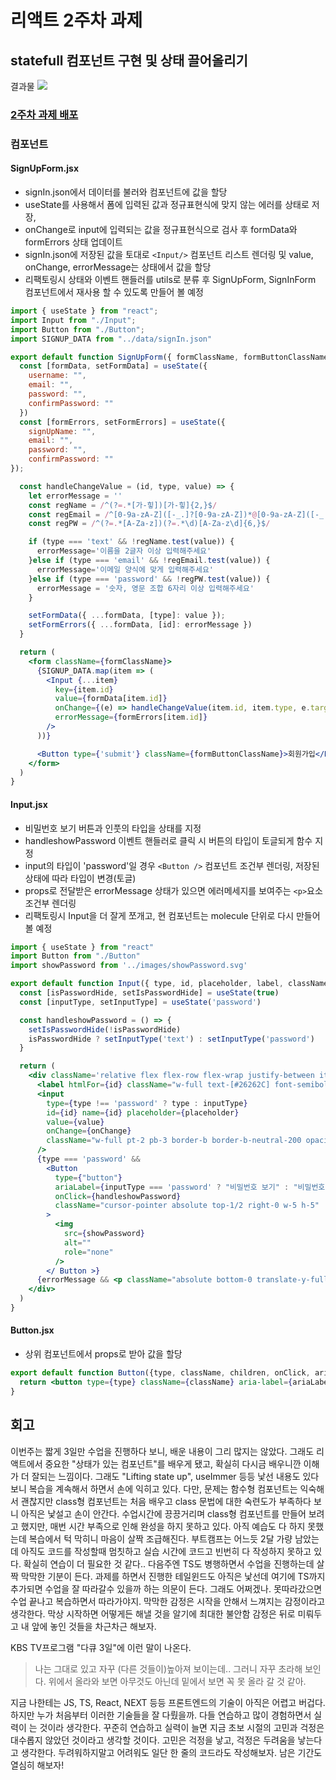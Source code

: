 # 리액트 2주차 과제

## statefull 컴포넌트 구현 및 상태 끌어올리기

결과물
![](https://velog.velcdn.com/images/wjinss/post/497d15a0-248f-4d2f-aa00-67135efa27c5/image.png)

### [2주차 과제 배포](https://wjinss-react-homework2.netlify.app/)

### 컴포넌트

#### SignUpForm.jsx

- signIn.json에서 데이터를 불러와 컴포넌트에 값을 할당
- useState를 사용해서 폼에 입력된 값과 정규표현식에 맞지 않는 에러를 상태로 저장,
- onChange로 input에 입력되는 값을 정규표현식으로 검사 후 formData와 formErrors 상태 업데이트
- signIn.json에 저장된 값을 토대로 `<Input/>` 컴포넌트 리스트 렌더링 및 value, onChange, errorMessage는 상태에서 값을 할당
- 리팩토링시 상태와 이벤트 핸들러를 utils로 분류 후 SignUpForm, SignInForm 컴포넌트에서 재사용 할 수 있도록 만들어 볼 예정

```jsx
import { useState } from "react";
import Input from "./Input";
import Button from "./Button";
import SIGNUP_DATA from "../data/signIn.json"

export default function SignUpForm({ formClassName, formButtonClassName}) { 
  const [formData, setFormData] = useState({
    username: "",
    email: "",
    password: "",
    confirmPassword: ""
  })
  const [formErrors, setFormErrors] = useState({
    signUpName: "",
    email: "",
    password: "",
    confirmPassword: ""
});

  const handleChangeValue = (id, type, value) => {
    let errorMessage = ''
    const regName = /^(?=.*[가-힣])[가-힣]{2,}$/
    const regEmail = /^[0-9a-zA-Z]([-_.]?[0-9a-zA-Z])*@[0-9a-zA-Z]([-_.]?[0-9a-zA-Z])*\.[a-zA-Z]{2,3}$/i
    const regPW = /^(?=.*[A-Za-z])(?=.*\d)[A-Za-z\d]{6,}$/

    if (type === 'text' && !regName.test(value)) {
      errorMessage='이름을 2글자 이상 입력해주세요'
    }else if (type === 'email' && !regEmail.test(value)) {
      errorMessage='이메일 양식에 맞게 입력해주세요'
    }else if (type === 'password' && !regPW.test(value)) {
      errorMessage = '숫자, 영문 조합 6자리 이상 입력해주세요'
    }

    setFormData({ ...formData, [type]: value });
    setFormErrors({ ...formData, [id]: errorMessage })
  }

  return (
    <form className={formClassName}>
      {SIGNUP_DATA.map(item => (
        <Input {...item}
          key={item.id}
          value={formData[item.id]}
          onChange={(e) => handleChangeValue(item.id, item.type, e.target.value)}
          errorMessage={formErrors[item.id]}
        />
      ))}

      <Button type={'submit'} className={formButtonClassName}>회원가입</Button>
    </form>
  )
}


```

#### Input.jsx

- 비밀번호 보기 버튼과 인풋의 타입을 상태를 지정
- handleshowPassword 이벤트 핸들러로 클릭 시 버튼의 타입이 토글되게 함수 지정
- input의 타입이 'password'일 경우 `<Button />` 컴포넌트 조건부 렌더링, 저장된 상태에 따라 타입이 변경(토글)
- props로 전달받은 errorMessage 상태가 있으면 에러메세지를 보여주는 `<p>`요소 조건부 렌더링
- 리팩토링시 Input을 더 잘게 쪼개고, 현 컴포넌트는 molecule 단위로 다시 만들어 볼 예정

```jsx
import { useState } from "react"
import Button from "./Button"
import showPassword from '../images/showPassword.svg'

export default function Input({ type, id, placeholder, label, className, value, onChange, errorMessage }) { 
  const [isPasswordHide, setIsPasswordHide] = useState(true)
  const [inputType, setInputType] = useState('password')

  const handleshowPassword = () => {
    setIsPasswordHide(!isPasswordHide)
    isPasswordHide ? setInputType('text') : setInputType('password') 
  }

  return (
    <div className='relative flex flex-row flex-wrap justify-between items-center'>
      <label htmlFor={id} className="w-full text-[#26262C] font-semibold leading-[20px]">{label}</label>
      <input
        type={type !== 'password' ? type : inputType}
        id={id} name={id} placeholder={placeholder}
        value={value}
        onChange={onChange}
        className="w-full pt-2 pb-3 border-b border-b-neutral-200 opacity-50 placeholder:text-sm"
      />
      {type === 'password' &&
        <Button
          type={"button"}
          ariaLabel={inputType === 'password' ? "비밀번호 보기" : "비밀번호 숨기기"}
          onClick={handleshowPassword}
          className="cursor-pointer absolute top-1/2 right-0 w-5 h-5"
        >
          <img
            src={showPassword}
            alt=""
            role="none"
          />
        </ Button >}
      {errorMessage && <p className="absolute bottom-0 translate-y-full text-red-600 text-xs">{errorMessage}</p>}
    </div>
  )
}
```

#### Button.jsx

- 상위 컴포넌트에서 props로 받아 값을 할당

```jsx
export default function Button({type, className, children, onClick, ariaLabel}) { 
  return <button type={type} className={className} aria-label={ariaLabel} onClick={onClick}>{children}</button>
}
```

## 회고

이번주는 짧게 3일만 수업을 진행하다 보니, 배운 내용이 그리 많지는 않았다. 
그래도 리액트에서 중요한 "상태가 있는 컴포넌트"를 배우게 됐고, 확실히 다시금 배우니깐 이해가 더 잘되는 느낌이다. 
그래도 "Lifting state up", useImmer 등등 낯선 내용도 있다보니 복습을 계속해서 하면서 손에 익히고 있다. 
다만, 문제는 함수형 컴포넌트는 익숙해서 괜찮지만 class형 컴포넌트는 처음 배우고 class 문법에 대한 숙련도가 부족하다 보니 아직은 낯설고 손이 안간다. 
수업시간에 끙끙거리며 class형 컴포넌트를 만들어 보려고 했지만, 매번 시간 부족으로 인해 완성을 하지 못하고 있다. 
아직 예습도 다 하지 못했는데 복습에서 턱 막히니 마음이 살짝 조급해진다. 
부트캠프는 어느듯 2달 가량 남았는데 아직도 코드를 작성할때 멈칫하고 실습 시간에 코드고 빈번히 다 작성하지 못하고 있다. 
확실히 연습이 더 필요한 것 같다.. 다음주엔 TS도 병행하면서 수업을 진행하는데 살짝 막막한 기분이 든다. 
과제를 하면서 진행한 테일윈드도 아직은 낯선데 여기에 TS까지 추가되면 수업을 잘 따라갈수 있을까 하는 의문이 든다. 
그래도 어쩌겠나. 못따라갔으면 수업 끝나고 복습하면서 따라가야지. 막막한 감정은 시작을 안해서 느껴지는 감정이라고 생각한다.
막상 시작하면 어떻게든 해낼 것을 알기에 최대한 불안함 감정은 뒤로 미뤄두고 내 앞에 놓인 것들을 차근차근 해보자. 

KBS TV프로그램 "다큐 3일"에 이런 말이 나온다.
> 나는 그대로 있고 자꾸 (다른 것들이)높아져 보이는데.. 그러니 자꾸 초라해 보인다. 
> 위에서 올라와 보면 아무것도 아닌데 밑에서 보면 꼭 못 올라 갈 것 같아.

지금 나한테는 JS, TS, React, NEXT 등등 프론트엔드의 기술이 아직은 어렵고 버겁다. 
하지만 누가 처음부터 이러한 기술들을 잘 다뤘을까. 다들 연습하고 많이 경험하면서 실력이 는 것이라 생각한다. 
꾸준히 연습하고 실력이 늘면 지금 초보 시절의 고민과 걱정은 대수롭지 않았던 것이라고 생각할 것이다. 
고민은 걱정을 낳고, 걱정은 두려움을 낳는다고 생각한다. 두려워하지말고 어려워도 일단 한 줄의 코드라도 작성해보자. 
남은 기간도 열심히 해보자!